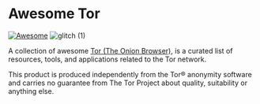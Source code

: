 # Awesome Tor
[![Awesome](https://awesome.re/badge.svg)](https://awesome.re)
![glitch (1)](https://github.com/Polycarbohydrate/awesome-tor/assets/169401794/d8c7415e-1874-49f5-a1c6-04b3a8aa689f)


A collection of awesome [Tor (The Onion Browser)](https://www.torproject.org/ ), is a curated list of resources, tools, and applications related to the Tor network.



This product is produced independently from the Tor® anonymity software and carries no guarantee from The Tor Project about quality, suitability or anything else.
